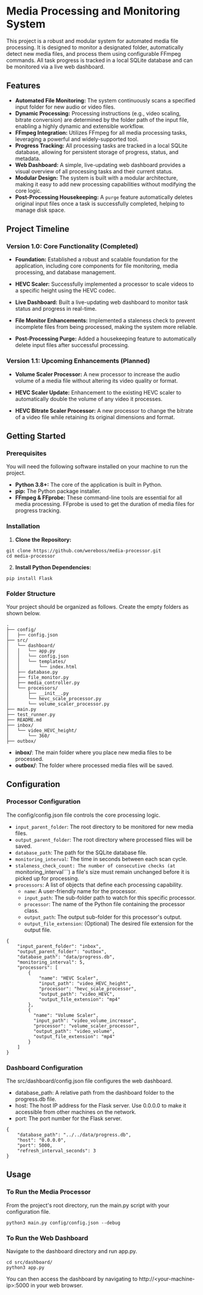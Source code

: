 
# Media Processing and Monitoring System

This project is a robust and modular system for automated media file processing. It is designed to monitor a designated folder, automatically detect new media files, and process them using configurable FFmpeg commands. All task progress is tracked in a local SQLite database and can be monitored via a live web dashboard.


## Features



* **Automated File Monitoring:** The system continuously scans a specified input folder for new audio or video files.
* **Dynamic Processing:** Processing instructions (e.g., video scaling, bitrate conversion) are determined by the folder path of the input file, enabling a highly dynamic and extensible workflow.
* **FFmpeg Integration:** Utilizes FFmpeg for all media processing tasks, leveraging a powerful and widely-supported tool.
* **Progress Tracking:** All processing tasks are tracked in a local SQLite database, allowing for persistent storage of progress, status, and metadata.
* **Web Dashboard:** A simple, live-updating web dashboard provides a visual overview of all processing tasks and their current status.
* **Modular Design:** The system is built with a modular architecture, making it easy to add new processing capabilities without modifying the core logic.
* **Post-Processing Housekeeping:** A ```purge``` feature automatically deletes original input files once a task is successfully completed, helping to manage disk space.


## Project Timeline

### Version 1.0: Core Functionality (Completed)
* **Foundation:** Established a robust and scalable foundation for the application, including core components for file monitoring, media processing, and database management.

* **HEVC Scaler:** Successfully implemented a processor to scale videos to a specific height using the HEVC codec.

* **Live Dashboard:** Built a live-updating web dashboard to monitor task status and progress in real-time.

* **File Monitor Enhancements:** Implemented a staleness check to prevent incomplete files from being processed, making the system more reliable.

* **Post-Processing Purge:** Added a housekeeping feature to automatically delete input files after successful processing.

### Version 1.1: Upcoming Enhancements (Planned)
* **Volume Scaler Processor:** A new processor to increase the audio volume of a media file without altering its video quality or format.

* **HEVC Scaler Update:** Enhancement to the existing HEVC scaler to automatically double the volume of any video it processes.

* **HEVC Bitrate Scaler Processor:** A new processor to change the bitrate of a video file while retaining its original dimensions and format.

## Getting Started


### Prerequisites

You will need the following software installed on your machine to run the project.



* **Python 3.8+:** The core of the application is built in Python.
* **pip:** The Python package installer.
* **FFmpeg & FFprobe:** These command-line tools are essential for all media processing. FFprobe is used to get the duration of media files for progress tracking.


### Installation



1. **Clone the Repository:** 
```
git clone https://github.com/wereboss/media-processor.git 
cd media-processor 
```
2. **Install Python Dependencies:** 
```
pip install Flask 
```


### Folder Structure

Your project should be organized as follows. Create the empty folders as shown below.
```
. 
├── config/ 
│   ├── config.json 
├── src/ 
│   └── dashboard/ 
│   │   └── app.py 
│   │   └── config.json 
│   │   └── templates/
│   │       └── index.html 
│   ├── database.py 
│   ├── file_monitor.py 
│   ├── media_controller.py 
│   └── processors/ 
│       ├── __init__.py 
│       └── hevc_scale_processor.py 
│       └── volume_scaler_processor.py 
├── main.py 
├── test_runner.py 
├── README.md 
├── inbox/ 
│   └── video_HEVC_height/ 
│       └── 360/ 
├── outbox/ 
```



* **inbox/**: The main folder where you place new media files to be processed.
* **outbox/**: The folder where processed media files will be saved.


## Configuration


### Processor Configuration

The config/config.json file controls the core processing logic.



* ```input_parent_folder```: The root directory to be monitored for new media files.
* ```output_parent_folder```: The root directory where processed files will be saved.
* ```database_path```: The path for the SQLite database file.
* ```monitoring_interval```: The time in seconds between each scan cycle.
* ```staleness_check_count: The number of consecutive checks (at ```monitoring_interval```) a file's size must remain unchanged before it is picked up for processing.
* ```processors```: A list of objects that define each processing capability.
    * ```name```: A user-friendly name for the processor.
    * ```input_path```: The sub-folder path to watch for this specific processor.
    * ```processor```: The name of the Python file containing the processor class.
    * ```output_path```: The output sub-folder for this processor's output.
    * ```output_file_extension```: (Optional) The desired file extension for the output file.
```
{ 
    "input_parent_folder": "inbox", 
    "output_parent_folder": "outbox", 
    "database_path": "data/progress.db", 
    "monitoring_interval": 5, 
    "processors": [ 
        { 
            "name": "HEVC Scaler", 
            "input_path": "video_HEVC_height", 
            "processor": "hevc_scale_processor", 
            "output_path": "video_HEVC", 
            "output_file_extension": "mp4" 
        }, 
        { 
          "name": "Volume Scaler", 
          "input_path": "video_volume_increase", 
          "processor": "volume_scaler_processor", 
          "output_path": "video_volume", 
          "output_file_extension": "mp4" 
        } 
    ] 
} 
```


### Dashboard Configuration

The src/dashboard/config.json file configures the web dashboard.



* database_path: A relative path from the dashboard folder to the progress.db file.
* host: The host IP address for the Flask server. Use 0.0.0.0 to make it accessible from other machines on the network.
* port: The port number for the Flask server.
```
{
    "database_path": "../../data/progress.db", 
    "host": "0.0.0.0", 
    "port": 5000, 
    "refresh_interval_seconds": 3 
} 
```


## Usage


### To Run the Media Processor

From the project's root directory, run the main.py script with your configuration file.
```
python3 main.py config/config.json --debug 
```


### To Run the Web Dashboard

Navigate to the dashboard directory and run app.py.
```
cd src/dashboard/ 
python3 app.py 
```

You can then access the dashboard by navigating to http://&lt;your-machine-ip>:5000 in your web browser.


